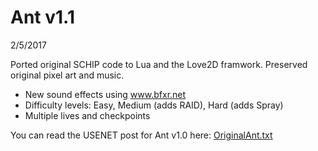 # Ant v1.1

2/5/2017

Ported original SCHIP code to Lua and the Love2D framwork. Preserved original pixel art and music.
 - New sound effects using www.bfxr.net
 - Difficulty levels: Easy, Medium (adds RAID), Hard (adds Spray)
 - Multiple lives and checkpoints

You can read the USENET post for Ant v1.0 here: [OriginalAnt.txt](../blob/master/OriginalAnt.txt)